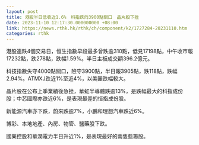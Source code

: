 ```yaml
---
layout: post
title: 港股半日低收近1.6%　科指跌向3900點關口　晶片股下挫
date: 2023-11-10 12:17:30.000000000 +08:00
link: https://news.rthk.hk/rthk/ch/component/k2/1727284-20231110.htm
categories: rthk
---
```


港股連跌4個交易日，恒生指數早段最多曾跌逾310點，低見17198點，中午收市報17232點，跌278點，跌幅1.59%。半日主板成交額396.2億元。

科技指數失守4000點關口，險守3900點，半日報3905點，跌118點，跌幅2.94%。ATMXJ跌近1%至近4%，以美團跌幅較大。

晶片股在公布上季業績後急挫，華虹半導體跌逾13%，是跌幅最大的科指成份股；中芯國際亦跌近6%，是表現最差的恒指成份股。

新能源汽車亦下跌，蔚來跌逾7%，小鵬和理想汽車跌近6%。

博彩、本地地產、內房、物管、醫藥股下跌。

國藥控股和華潤電力半日升近1%，是表現最好的兩隻藍籌股。
